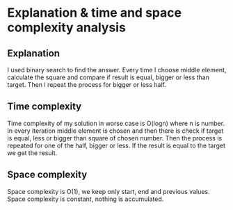 # Explanation & time and space complexity analysis

## Explanation
I used binary search to find the answer. Every time I choose middle element, calculate the square
and compare if result is equal, bigger or less than target. Then I repeat the process
for bigger or less half.

## Time complexity
Time complexity of my solution in worse case is O(logn) where n is number. In every iteration
middle element is chosen and then there is check if target is equal, less or bigger than square of chosen number.
Then the process is repeated for one of the half, bigger or less. If the result is equal 
to the target we get the result.

## Space complexity
Space complexity is O(1), we keep only start, end and previous values. Space complexity
is constant, nothing is accumulated.
